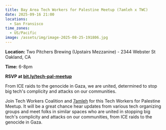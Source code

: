 ```yaml
---
title: Bay Area Tech Workers for Palestine Meetup (7amleh x TWC)
date: 2025-09-16 21:00
locations:
  - San Fransisco
time_zones:
  - US/Pacific
image: /assets/img/image-2025-08-25-191806.jpg
---
```

**Location:** Two Pitchers Brewing (Upstairs Mezzanine) - 2344 Webster St Oakland, CA

**Time:** 6-8pm

**RSVP at [bit.ly/tech-pal-meetup](https://www.google.com/url?q=http://bit.ly/tech-pal-meetup&sa=D&source=calendar&usd=2&usg=AOvVaw3CHF-0cjResWCUSfuLHGQ5)**

From ICE raids to the genocide in Gaza, we are united, determined to stop big tech's complicity and attacks on our communities.


Join Tech Workers Coalition and [7amleh](<>) for this Tech Workers for Palestine Meetup. It will be a great chance hear updates from various tech organizing groups and meet folks in similar spaces who are united in stopping big tech's complicity and attacks on our communities, from ICE raids to the genocide in Gaza.
